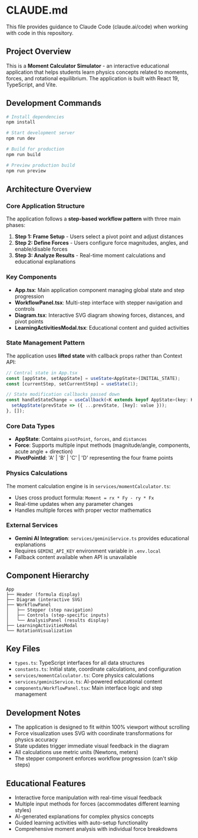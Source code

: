 # CLAUDE.md

This file provides guidance to Claude Code (claude.ai/code) when working with code in this repository.

## Project Overview

This is a **Moment Calculator Simulator** - an interactive educational application that helps students learn physics concepts related to moments, forces, and rotational equilibrium. The application is built with React 19, TypeScript, and Vite.

## Development Commands

```bash
# Install dependencies
npm install

# Start development server
npm run dev

# Build for production
npm run build

# Preview production build
npm run preview
```

## Architecture Overview

### Core Application Structure

The application follows a **step-based workflow pattern** with three main phases:
1. **Step 1: Frame Setup** - Users select a pivot point and adjust distances
2. **Step 2: Define Forces** - Users configure force magnitudes, angles, and enable/disable forces
3. **Step 3: Analyze Results** - Real-time moment calculations and educational explanations

### Key Components

- **App.tsx**: Main application component managing global state and step progression
- **WorkflowPanel.tsx**: Multi-step interface with stepper navigation and controls
- **Diagram.tsx**: Interactive SVG diagram showing forces, distances, and pivot points
- **LearningActivitiesModal.tsx**: Educational content and guided activities

### State Management Pattern

The application uses **lifted state** with callback props rather than Context API:

```typescript
// Central state in App.tsx
const [appState, setAppState] = useState<AppState>(INITIAL_STATE);
const [currentStep, setCurrentStep] = useState(1);

// State modification callbacks passed down
const handleStateChange = useCallback(<K extends keyof AppState>(key: K, value: AppState[K]) => {
  setAppState(prevState => ({ ...prevState, [key]: value }));
}, []);
```

### Core Data Types

- **AppState**: Contains `pivotPoint`, `forces`, and `distances`
- **Force**: Supports multiple input methods (magnitude/angle, components, acute angle + direction)
- **PivotPointId**: 'A' | 'B' | 'C' | 'D' representing the four frame points

### Physics Calculations

The moment calculation engine is in `services/momentCalculator.ts`:
- Uses cross product formula: `Moment = rx * Fy - ry * Fx`
- Real-time updates when any parameter changes
- Handles multiple forces with proper vector mathematics

### External Services

- **Gemini AI Integration**: `services/geminiService.ts` provides educational explanations
- Requires `GEMINI_API_KEY` environment variable in `.env.local`
- Fallback content available when API is unavailable

## Component Hierarchy

```
App
├── Header (formula display)
├── Diagram (interactive SVG)
├── WorkflowPanel
│   ├── Stepper (step navigation)
│   ├── Controls (step-specific inputs)
│   └── AnalysisPanel (results display)
├── LearningActivitiesModal
└── RotationVisualization
```

## Key Files

- `types.ts`: TypeScript interfaces for all data structures
- `constants.ts`: Initial state, coordinate calculations, and configuration
- `services/momentCalculator.ts`: Core physics calculations
- `services/geminiService.ts`: AI-powered educational content
- `components/WorkflowPanel.tsx`: Main interface logic and step management

## Development Notes

- The application is designed to fit within 100% viewport without scrolling
- Force visualization uses SVG with coordinate transformations for physics accuracy
- State updates trigger immediate visual feedback in the diagram
- All calculations use metric units (Newtons, meters)
- The stepper component enforces workflow progression (can't skip steps)

## Educational Features

- Interactive force manipulation with real-time visual feedback
- Multiple input methods for forces (accommodates different learning styles)
- AI-generated explanations for complex physics concepts
- Guided learning activities with auto-setup functionality
- Comprehensive moment analysis with individual force breakdowns